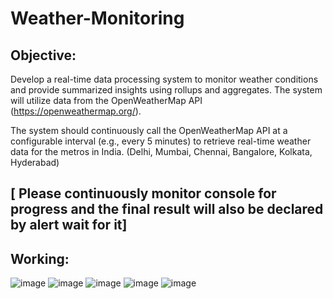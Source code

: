 # Weather-Monitoring
## Objective:
Develop a real-time data processing system to monitor weather conditions and provide
summarized insights using rollups and aggregates. The system will utilize data from the
OpenWeatherMap API (https://openweathermap.org/).

The system should continuously call the OpenWeatherMap API at a configurable interval
(e.g., every 5 minutes) to retrieve real-time weather data for the metros in India. (Delhi,
Mumbai, Chennai, Bangalore, Kolkata, Hyderabad)

## [ Please continuously monitor console for progress and the final result will also be declared by alert wait for it]

## Working:
![image](https://github.com/user-attachments/assets/3ea37f9b-9881-47d5-9a72-d63ff1164122)
![image](https://github.com/user-attachments/assets/a787460f-58a6-4c8b-aab0-9ea2e51fbcd8)
![image](https://github.com/user-attachments/assets/c5b4503d-11cd-4471-b9d9-6c5eaab77f0a)
![image](https://github.com/user-attachments/assets/87a683c7-5619-4103-8db2-9501afafda95)
![image](https://github.com/user-attachments/assets/5b603676-cbf8-4cd4-91b6-043ee7edf803)
